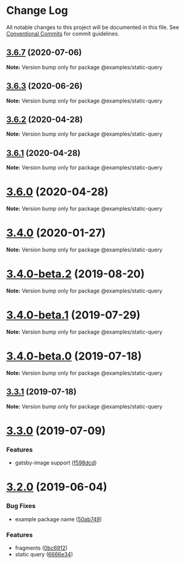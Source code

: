 # Change Log

All notable changes to this project will be documented in this file.
See [Conventional Commits](https://conventionalcommits.org) for commit guidelines.

## [3.6.7](https://github.com/gatsbyjs/gatsby-starter-default/compare/v3.6.5...v3.6.7) (2020-07-06)

**Note:** Version bump only for package @examples/static-query

## [3.6.3](https://github.com/gatsbyjs/gatsby-starter-default/compare/v3.6.2...v3.6.3) (2020-06-26)

**Note:** Version bump only for package @examples/static-query

## [3.6.2](https://github.com/gatsbyjs/gatsby-starter-default/compare/v3.6.1...v3.6.2) (2020-04-28)

**Note:** Version bump only for package @examples/static-query

## [3.6.1](https://github.com/gatsbyjs/gatsby-starter-default/compare/v3.6.0...v3.6.1) (2020-04-28)

**Note:** Version bump only for package @examples/static-query

# [3.6.0](https://github.com/gatsbyjs/gatsby-starter-default/compare/v3.4.0...v3.6.0) (2020-04-28)

**Note:** Version bump only for package @examples/static-query

# [3.4.0](https://github.com/gatsbyjs/gatsby-starter-default/compare/v3.4.0-beta.2...v3.4.0) (2020-01-27)

**Note:** Version bump only for package @examples/static-query

# [3.4.0-beta.2](https://github.com/gatsbyjs/gatsby-starter-default/compare/v3.4.0-beta.1...v3.4.0-beta.2) (2019-08-20)

**Note:** Version bump only for package @examples/static-query

# [3.4.0-beta.1](https://github.com/gatsbyjs/gatsby-starter-default/compare/v3.4.0-beta.0...v3.4.0-beta.1) (2019-07-29)

**Note:** Version bump only for package @examples/static-query

# [3.4.0-beta.0](https://github.com/gatsbyjs/gatsby-starter-default/compare/v3.3.1...v3.4.0-beta.0) (2019-07-18)

**Note:** Version bump only for package @examples/static-query

## [3.3.1](https://github.com/gatsbyjs/gatsby-starter-default/compare/v3.3.0...v3.3.1) (2019-07-18)

**Note:** Version bump only for package @examples/static-query

# [3.3.0](https://github.com/gatsbyjs/gatsby-starter-default/compare/v3.2.0...v3.3.0) (2019-07-09)

### Features

- gatsby-image support ([f598dcd](https://github.com/gatsbyjs/gatsby-starter-default/commit/f598dcd))

# [3.2.0](https://github.com/gatsbyjs/gatsby-starter-default/compare/v3.0.0-alpha.0...v3.2.0) (2019-06-04)

### Bug Fixes

- example package name ([50ab749](https://github.com/gatsbyjs/gatsby-starter-default/commit/50ab749))

### Features

- fragments ([0bc6912](https://github.com/gatsbyjs/gatsby-starter-default/commit/0bc6912))
- static query ([6666e34](https://github.com/gatsbyjs/gatsby-starter-default/commit/6666e34))
